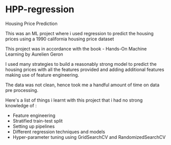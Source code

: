 # HPP-regression
Housing Price Prediction

This was an ML project where i used regression to predict the housing prices using a 1990 california housing price dataset

This project was in accordance with the book - Hands-On Machine Learning by Aurelien Geron

I used many strategies to build a reasonably strong model to predict the housing prices with all the features provided and adding additional features making use of feature engineering.

The data was not clean, hence took me a handful amount of time on data pre processing.

Here's a list of things i learnt with this project that i had no strong knowledge of :
- Feature engineering
- Stratified train-test split
- Setting up pipelines
- Different regression techniques and models
- Hyper-parameter tuning using GridSearchCV and RandomizedSearchCV
